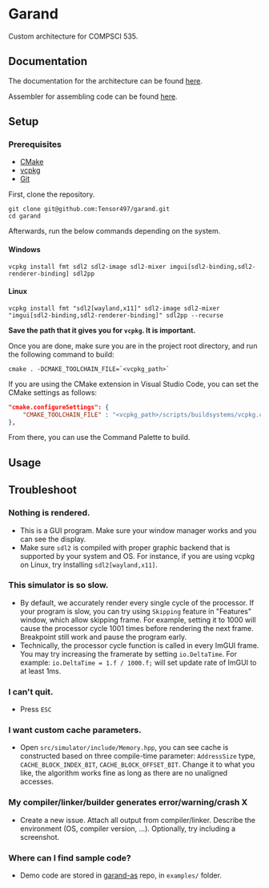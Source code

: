 # Garand
Custom architecture for COMPSCI 535.

## Documentation

The documentation for the architecture can be found [here](https://github.com/Tensor497/garand-docs).

Assembler for assembling code can be found [here](https://github.com/Tensor497/garand-as).

## Setup
### Prerequisites
- [CMake]()
- [vcpkg](https://github.com/microsoft/vcpkg#getting-started)
- [Git]()

First, clone the repository.
```
git clone git@github.com:Tensor497/garand.git
cd garand
```

Afterwards, run the below commands depending on the system.

#### Windows

```
vcpkg install fmt sdl2 sdl2-image sdl2-mixer imgui[sdl2-binding,sdl2-renderer-binding] sdl2pp
```

#### Linux

```
vcpkg install fmt "sdl2[wayland,x11]" sdl2-image sdl2-mixer "imgui[sdl2-binding,sdl2-renderer-binding]" sdl2pp --recurse
```

__Save the path that it gives you for `vcpkg`. It is important.__

Once you are done, make sure you are in the project root directory, and run the following command to build:
```
cmake . -DCMAKE_TOOLCHAIN_FILE=`<vcpkg_path>`
```

If you are using the CMake extension in Visual Studio Code, you can set the CMake settings as follows:
```JSON
"cmake.configureSettings": {
    "CMAKE_TOOLCHAIN_FILE" : "<vcpkg_path>/scripts/buildsystems/vcpkg.cmake"
},
```

From there, you can use the Command Palette to build.

## Usage

## Troubleshoot

### Nothing is rendered.

-   This is a GUI program. Make sure your window manager works and you can
    see the display.
-   Make sure `sdl2` is compiled with proper graphic backend that is supported
    by your system and OS. For instance, if you are using vcpkg on Linux, try 
    installing `sdl2[wayland,x11]`. 

### This simulator is so slow.

-   By default, we accurately render every single cycle of the processor.
    If your program is slow, you can try using `Skipping` feature in "Features"
    window, which allow skipping frame. For example, setting it to 1000
    will cause the processor cycle 1001 times before rendering the next frame.
    Breakpoint still work and pause the program early.
-   Technically, the processor cycle function is called in every ImGUI frame.
    You may try increasing the framerate by setting `io.DeltaTime`.
    For example: `io.DeltaTime = 1.f / 1000.f;` will set update rate of ImGUI
    to at least 1ms.

### I can't quit.

-   Press `ESC`

### I want custom cache parameters.

-   Open `src/simulator/include/Memory.hpp`, you can see
    cache is constructed based on three compile-time parameter:
    `AddressSize` type, `CACHE_BLOCK_INDEX_BIT`, `CACHE_BLOCK_OFFSET_BIT`.
    Change it to what you like, the algorithm works fine as long as there
    are no unaligned accesses.

### My compiler/linker/builder generates error/warning/crash X

-   Create a new issue. Attach all output from compiler/linker. Describe
    the environment (OS, compiler version, ...). Optionally,
    try including a screenshot.

### Where can I find sample code?

-   Demo code are stored in
    [garand-as](https://github.com/Tensor497/garand-as) repo,
    in `examples/` folder.

